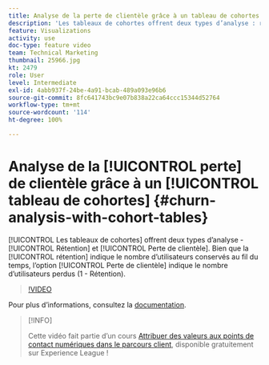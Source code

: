 ```yaml
---
title: Analyse de la perte de clientèle grâce à un tableau de cohortes
description: 'Les tableaux de cohortes offrent deux types d’analyse : rétention et perte de clientèle. Bien que la rétention indique le nombre d’utilisateurs conservés au fil du temps, l’option Perte de clientèle indique le nombre d’utilisateurs perdus (1 - Rétention).'
feature: Visualizations
activity: use
doc-type: feature video
team: Technical Marketing
thumbnail: 25966.jpg
kt: 2479
role: User
level: Intermediate
exl-id: 4abb937f-24be-4a91-bcab-489a093e96b6
source-git-commit: 8fc641743bc9e07b838a22ca64ccc15344d52764
workflow-type: tm+mt
source-wordcount: '114'
ht-degree: 100%

---
```


# Analyse de la [!UICONTROL perte] de clientèle grâce à un [!UICONTROL tableau de cohortes] {#churn-analysis-with-cohort-tables}

[!UICONTROL Les tableaux de cohortes] offrent deux types d’analyse - [!UICONTROL Rétention] et [!UICONTROL Perte de clientèle]. Bien que la [!UICONTROL rétention] indique le nombre d’utilisateurs conservés au fil du temps, l’option [!UICONTROL Perte de clientèle] indique le nombre d’utilisateurs perdus (1 - Rétention).

>[!VIDEO](https://video.tv.adobe.com/v/25966/?quality=12&learn=on)

Pour plus dʼinformations, consultez la [documentation](https://experienceleague.adobe.com/docs/analytics/analyze/analysis-workspace/visualizations/cohort-table/cohort-analysis.html?lang=fr).

>[!INFO]
>
> Cette vidéo fait partie d’un cours [Attribuer des valeurs aux points de contact numériques dans le parcours client](https://experienceleague.adobe.com/?recommended=Analytics-U-1-2020.2), disponible gratuitement sur Experience League !
